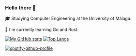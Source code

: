 ### Hello there 👋
🎓 Studying Computer Engineering at the University of Málaga.

📖 I'm currently learning Go and Rust

[![My GitHub stats](https://github-readme-stats.vercel.app/api?username=pablouser1&theme=jolly)](https://github.com/anuraghazra/github-readme-stats)
[![Top Langs](https://github-readme-stats.vercel.app/api/top-langs/?username=pablouser1&layout=compact&theme=jolly)](https://github.com/anuraghazra/github-readme-stats)

[![spotify-github-profile](https://spotify-github-profile.vercel.app/api/view?uid=pabloferreiro&cover_image=true&theme=novatorem&bar_color=53b14f&bar_color_cover=true)](https://github.com/kittinan/spotify-github-profile)

